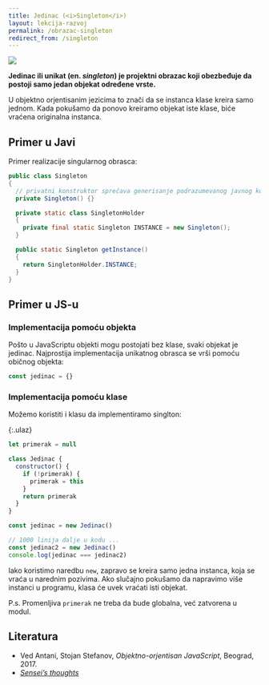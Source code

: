```yaml
---
title: Jedinac (<i>Singleton</i>)
layout: lekcija-razvoj
permalink: /obrazac-singleton
redirect_from: /singleton
---
```


![](https://upload.wikimedia.org/wikipedia/commons/thumb/c/c1/Eenzaam_plantje_%28zeekraal_Salicornia%29_trotseert_de_soms_barre_elementen._Locatie%2C_Noarderleech_Provincie_Friesland_02.jpg/1024px-Eenzaam_plantje_%28zeekraal_Salicornia%29_trotseert_de_soms_barre_elementen._Locatie%2C_Noarderleech_Provincie_Friesland_02.jpg)

**Jedinac ili unikat (en. *singleton*) je projektni obrazac koji obezbeđuje da postoji samo jedan objekat određene vrste.**

U objektno orjentisanim jezicima to znači da se instanca klase kreira samo jednom. Kada poku­šamo da ponovo kreiramo objekat iste klase, biće vraćena originalna instanca.

## Primer u Javi

Primer realizacije singularnog obrasca:

```java
public class Singleton
{
  // privatni konstruktor sprečava generisanje podrazumevanog javnog konstruktora
  private Singleton() {}

  private static class SingletonHolder
  {
    private final static Singleton INSTANCE = new Singleton();
  }

  public static Singleton getInstance()
  {
    return SingletonHolder.INSTANCE;
  }
}
```

## Primer u JS-u

### Implementacija pomoću objekta

Pošto u JavaScriptu objekti mogu postojati bez klase, svaki objekat je jedinac. Najprostija implementacija unikatnog obrasca se vrši pomoću običnog objekta:

```js
const jedinac = {}
```

### Implementacija pomoću klase

Možemo koristiti i klasu da implementiramo singlton:

{:.ulaz}
```js
let primerak = null

class Jedinac {
  constructor() {
    if (!primerak) {
      primerak = this
    }
    return primerak
  }
}

const jedinac = new Jedinac()

// 1000 linija dalje u kodu ...
const jedinac2 = new Jedinac()
console.log(jedinac === jedinac2)
```

Iako koristimo naredbu `new`, zapravo se kreira samo jedna instanca, koja se vraća u narednim pozivima. Ako slučajno pokušamo da napravimo više instanci u programu, klasa će uvek vraćati isti objekat.

P.s. Promenljiva `primerak` ne treba da bude globalna, već zatvorena u modul.

## Literatura

- Ved Antani, Stojan Stefanov, *Objektno-orjentisan JavaScript*, Beograd, 2017.
- *[Sensei’s thoughts](https://senseithoughts.wordpress.com/)*

